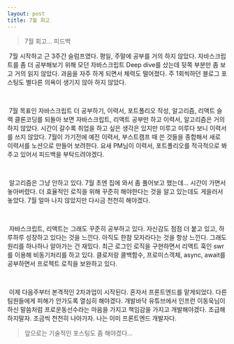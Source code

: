 ```yaml
---
layout: post
title: 7월 회고
---
```


> 7월 회고... 피드백

<p>&nbsp;7월 시작하고 근 3주간 슬럼프였다. 평일, 주말에 공부를 거의 하지 않았다. 자바스크립트를 좀 더 공부해보기 위해
모던 자바스크립트 Deep dive를 샀는데 뒷쪽 부분만 좀 보고 거의 읽지 않았다. 과음을 자주 하게 되면서 체력도 떨어졌다.
주 1회씩하던 블로그 포스팅도 별다른 의욕이 생기지 않아 하지 않았다.</p>
<br/>
<p>&nbsp;7월 목표인 자바스크립트 더 공부하기, 이력서, 포트폴리오 작성, 알고리즘, 리액트 슬랙 클론코딩를 되돌아 보면
자바스크립트, 리액트 공부만 하고 이력서, 알고리즘은 거의 하지 않았다. 시간이 갈수록 취업을 하고 싶은 생각은 있지만 
미루고 미루다 보니 이력서를 쓰지 않았다. 7월이 가기전에 예전 이력서, 부스트캠프 때 쓴 것들을 종합해서 새로 이력서를 노션으로
만들어 보려한다. 요새 PM님이 이력서, 포트폴리오를 적극적으로 봐주고 있어서 피드백을 부탁드려야겠다.</p>
<br/>
<p>&nbsp;알고리즘은 그냥 안하고 있다. 7월 초엔 집에 와서 좀 풀어보고 했는데... 시간이 가면서 놓아버렸다. 더 효율적인 로직을
위해 꾸준히 해야한다는 것을 알고 있는데도 게을러서 놓았다. 7월 얼마 나지 않았지만 다시금 천천히 해야겠다.</p>
<br/>
<p>&nbsp;자바스크립트, 리액트는 그래도 꾸준히 공부하고 있다. 자신감도 점점 더 붙고 있고, 하루하루 성장하고 있다는 것을 느낀다.
아직도 한참 모자라다는 것을 항상 느낀다. 그래도 원리를 하나하나 알아가는 건 재밌다. 최근 로그인 로직을 구현하면서 리액트 훅인 swr를
이용해 비동기처리를 하고 있다. 클로저랑 콜백함수, 프로미스객체, async, await를 공부하면서 프로젝트 로직을 보완하고 있다.
</p>
<br/>
<p>&nbsp;이제 다음주부터 본격적인 2차과업이 시작된다. 혼자서 프론트엔드를 맡게되었다. 다른 팀원들에게 피해가 안가도록 열심히 해야겠다.
개발바닥 유튜브에서 인프런 이동욱님이 하신 말씀처럼 프로운동선수라는 마음을 가지고 책임감을 가지고 개발해야겠다.
조급해 하지말자. 조금씩 천천히 나아가자. 나는 이미 프론트엔드 개발자다.</p>

> 앞으로는 기술적인 포스팅도 좀 해야겠다...
